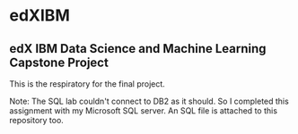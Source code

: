 # edXIBM
## edX IBM Data Science and Machine Learning Capstone Project
This is the respiratory for the final project.

Note: The SQL lab couldn't connect to DB2 as it should. So I completed this assignment with my Microsoft SQL server. An SQL file is attached to this repository too.
